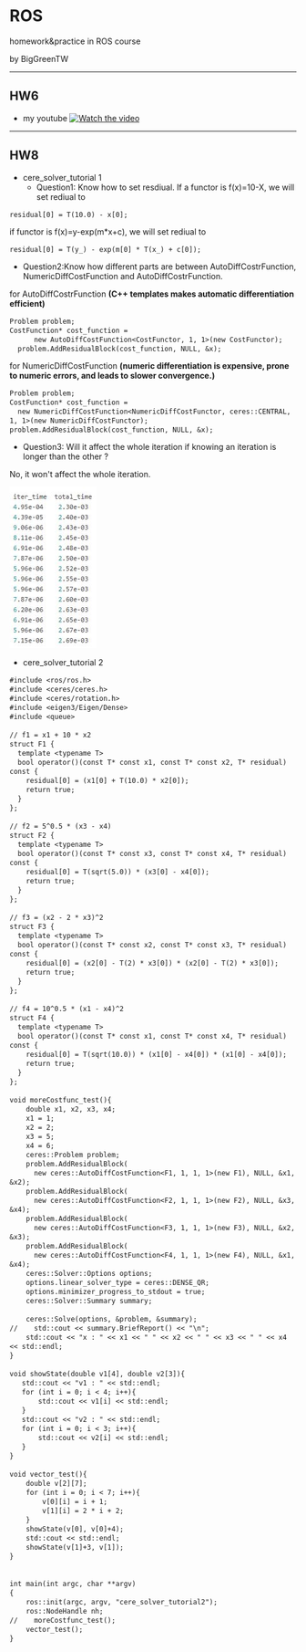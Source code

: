 # ROS
homework&amp;practice in ROS course

by BigGreenTW

---
## HW6
- my youtube
[![Watch the video](https://img.youtube.com/vi/cV2PwPAWOXM/maxresdefault.jpg)](https://youtu.be/cV2PwPAWOXM)

---
## HW8
- cere_solver_tutorial 1
  + Question1: Know how to set resdiual.
    If a functor is f(x)=10-X, we will set rediual to
```c++=
residual[0] = T(10.0) - x[0];
```
if functor is f(x)=y-exp(m*x+c), we will set rediual to
```c++=
residual[0] = T(y_) - exp(m[0] * T(x_) + c[0]);
```
  + Question2:Know how different parts are between AutoDiffCostrFunction, NumericDiffCostFunction and AutoDiffCostrFunction.
    
for AutoDiffCostrFunction
**(C++ templates makes automatic differentiation efficient)**
```c++=
Problem problem;
CostFunction* cost_function =
      new AutoDiffCostFunction<CostFunctor, 1, 1>(new CostFunctor);
  problem.AddResidualBlock(cost_function, NULL, &x);
```
for NumericDiffCostFunction
**(numeric differentiation is expensive, prone to numeric errors, and leads to slower convergence.)**
```c++=
Problem problem;
CostFunction* cost_function =
  new NumericDiffCostFunction<NumericDiffCostFunctor, ceres::CENTRAL, 1, 1>(new NumericDiffCostFunctor);
problem.AddResidualBlock(cost_function, NULL, &x);
```

  + Question3: Will it affect the whole iteration if knowing an iteration is longer than the other ?
  
  No, it won't affect the whole iteration.
  
  ![Image description](https://github.com/biggreentw/ROS/blob/master/source/HW8_p1.JPG)

- cere_solver_tutorial 2
```c++=
#include <ros/ros.h>
#include <ceres/ceres.h>
#include <ceres/rotation.h>
#include <eigen3/Eigen/Dense>
#include <queue>

// f1 = x1 + 10 * x2
struct F1 {
  template <typename T>
  bool operator()(const T* const x1, const T* const x2, T* residual) const {
    residual[0] = (x1[0] + T(10.0) * x2[0]);
    return true;
  }
};

// f2 = 5^0.5 * (x3 - x4)
struct F2 {
  template <typename T>
  bool operator()(const T* const x3, const T* const x4, T* residual) const {
    residual[0] = T(sqrt(5.0)) * (x3[0] - x4[0]);
    return true;
  }
};

// f3 = (x2 - 2 * x3)^2
struct F3 {
  template <typename T>
  bool operator()(const T* const x2, const T* const x3, T* residual) const {
    residual[0] = (x2[0] - T(2) * x3[0]) * (x2[0] - T(2) * x3[0]);
    return true;
  }
};

// f4 = 10^0.5 * (x1 - x4)^2
struct F4 {
  template <typename T>
  bool operator()(const T* const x1, const T* const x4, T* residual) const {
    residual[0] = T(sqrt(10.0)) * (x1[0] - x4[0]) * (x1[0] - x4[0]);
    return true;
  }
};

void moreCostfunc_test(){
    double x1, x2, x3, x4;
    x1 = 1;
    x2 = 2;
    x3 = 5;
    x4 = 6;
    ceres::Problem problem;
    problem.AddResidualBlock(
      new ceres::AutoDiffCostFunction<F1, 1, 1, 1>(new F1), NULL, &x1, &x2);
    problem.AddResidualBlock(
      new ceres::AutoDiffCostFunction<F2, 1, 1, 1>(new F2), NULL, &x3, &x4);
    problem.AddResidualBlock(
      new ceres::AutoDiffCostFunction<F3, 1, 1, 1>(new F3), NULL, &x2, &x3);
    problem.AddResidualBlock(
      new ceres::AutoDiffCostFunction<F4, 1, 1, 1>(new F4), NULL, &x1, &x4);
    ceres::Solver::Options options;
    options.linear_solver_type = ceres::DENSE_QR;
    options.minimizer_progress_to_stdout = true;
    ceres::Solver::Summary summary;

    ceres::Solve(options, &problem, &summary);
//    std::cout << summary.BriefReport() << "\n";
    std::cout << "x : " << x1 << " " << x2 << " " << x3 << " " << x4 << std::endl;
}

void showState(double v1[4], double v2[3]){
   std::cout << "v1 : " << std::endl;
   for (int i = 0; i < 4; i++){
       std::cout << v1[i] << std::endl;
   }
   std::cout << "v2 : " << std::endl;
   for (int i = 0; i < 3; i++){
       std::cout << v2[i] << std::endl;
   }
}

void vector_test(){
    double v[2][7];
    for (int i = 0; i < 7; i++){
        v[0][i] = i + 1;
        v[1][i] = 2 * i + 2;
    }
    showState(v[0], v[0]+4);
    std::cout << std::endl;
    showState(v[1]+3, v[1]);
}


int main(int argc, char **argv)
{
    ros::init(argc, argv, "cere_solver_tutorial2");
    ros::NodeHandle nh;
//    moreCostfunc_test();
    vector_test();
}
```
  
